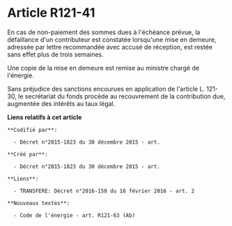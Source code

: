 # Article R121-41

En cas de non-paiement des sommes dues à l'échéance prévue, la défaillance d'un contributeur est constatée lorsqu'une mise en
demeure, adressée par lettre recommandée avec accusé de réception, est restée sans effet plus de trois semaines.

Une copie de la mise en demeure est remise au ministre chargé de l'énergie.

Sans préjudice des sanctions encourues en application de l'article L. 121-30, le secrétariat du fonds procède au recouvrement
de la contribution due, augmentée des intérêts au taux légal.

**Liens relatifs à cet article**

	**Codifié par**:

	  - Décret n°2015-1823 du 30 décembre 2015 - art.

	**Créé par**:

	  - Décret n°2015-1823 du 30 décembre 2015 - art.

	**Liens**:

	  - TRANSFERE: Décret n°2016-158 du 18 février 2016 - art. 2

	**Nouveaux textes**:

	  - Code de l'énergie - art. R121-63 (Ab)
